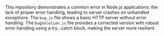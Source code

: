 This repository demonstrates a common error in Node.js applications: the lack of proper error handling, leading to server crashes on unhandled exceptions. The `bug.js` file shows a basic HTTP server without error handling. The `bugSolution.js` file provides a corrected version with robust error handling using a try...catch block, making the server more resilient.